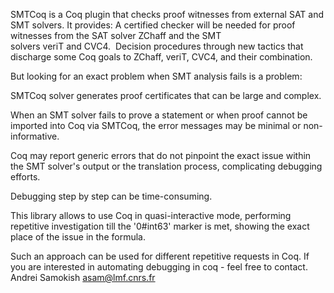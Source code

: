 SMTCoq is a Coq plugin that checks proof witnesses from external SAT and SMT solvers. It provides:
A certified checker will be needed for proof witnesses from the SAT solver ZChaff and the SMT solvers veriT and CVC4. 
Decision procedures through new tactics that discharge some Coq goals to ZChaff, veriT, CVC4, and their combination.

But looking for an exact problem when SMT analysis fails is a problem:

SMTCoq solver generates proof certificates that can be large and complex. 

When an SMT solver fails to prove a statement or when proof cannot be imported into Coq via SMTCoq, the error messages may be minimal or non-informative.

Coq may report generic errors that do not pinpoint the exact issue within the SMT solver's output or the translation process, complicating debugging efforts.

Debugging step by step can be time-consuming.

This library allows to use Coq in quasi-interactive mode, performing repetitive investigation till the '0#int63' marker is met, showing the exact place of the issue in the formula.

Such an approach can be used for different repetitive requests in Coq. If you are interested in automating debugging in coq - feel free to contact. Andrei Samokish asam@lmf.cnrs.fr
